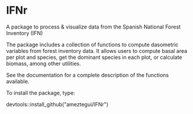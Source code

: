# IFNr
A package to process &amp; visualize data from the Spanish National Forest Inventory (IFN)


The package includes a collection of functions to compute dasometric variables from forest 
inventory data. It allows users to compute basal area per plot and species, get the 
dominant species in each plot, or calculate biomass, among other utilities. 

See the documentation for a complete description of the functions available.

To install the package, type:

devtools::install_github("ameztegui/IFNr")
